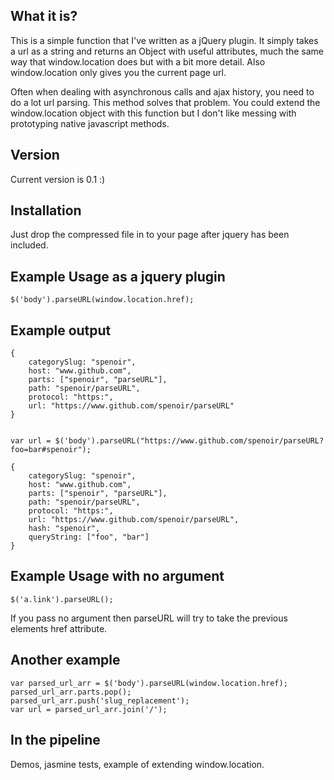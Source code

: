 What it is?
-----------
This is a simple function that I've written as a jQuery plugin. It simply takes a url as 
a string and returns an Object with useful attributes, much the same way that window.location 
does but with a bit more detail. Also window.location only gives you the current page url. 

Often when dealing with asynchronous calls and ajax history, you need to do a lot url parsing. 
This method solves that problem.
You could extend the window.location object with this function but I don't like messing with prototyping 
native javascript methods.


Version
-------
Current version is 0.1 :)


Installation
------------
Just drop the compressed file in to your page after jquery has been included. 

Example Usage as a jquery plugin
--------------------------------
	$('body').parseURL(window.location.href);


Example output
--------------
	{
		categorySlug: "spenoir",
		host: "www.github.com",
		parts: ["spenoir", "parseURL"],
		path: "spenoir/parseURL",
		protocol: "https:",
		url: "https://www.github.com/spenoir/parseURL"
    }


	var url = $('body').parseURL("https://www.github.com/spenoir/parseURL?foo=bar#spenoir");

	{
		categorySlug: "spenoir",
		host: "www.github.com",
		parts: ["spenoir", "parseURL"],
		path: "spenoir/parseURL",
		protocol: "https:",
		url: "https://www.github.com/spenoir/parseURL",
		hash: "spenoir",
		queryString: ["foo", "bar"]
    }

Example Usage with no argument
------------------------------
	$('a.link').parseURL();

If you pass no argument then parseURL will try to take the previous elements href attribute.


Another example
---------------

	var parsed_url_arr = $('body').parseURL(window.location.href);
	parsed_url_arr.parts.pop();
	parsed_url_arr.push('slug_replacement');
	var url = parsed_url_arr.join('/');
		

In the pipeline
---------------
Demos, jasmine tests, example of extending window.location.